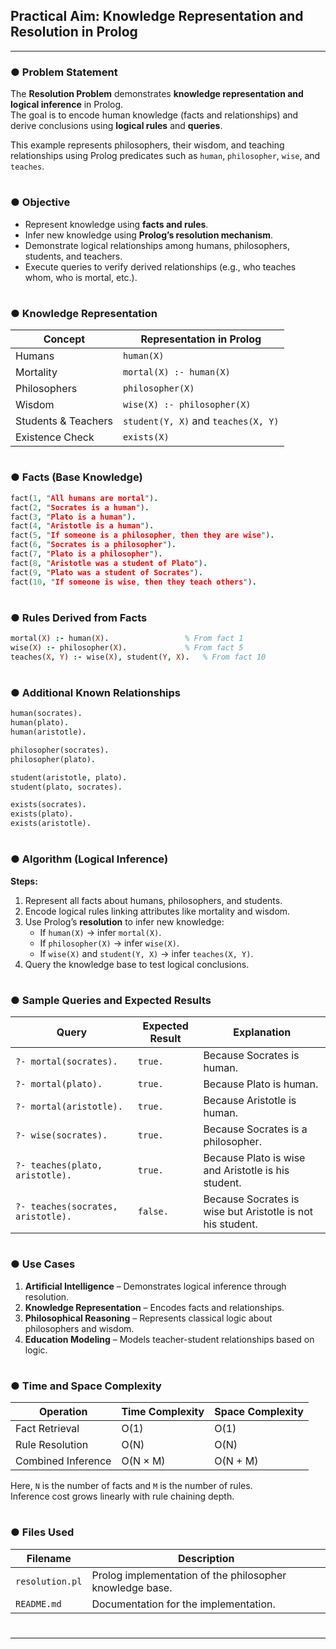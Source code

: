 ## Practical Aim: Knowledge Representation and Resolution in Prolog

---

### ● Problem Statement
The **Resolution Problem** demonstrates **knowledge representation and logical inference** in Prolog.  
The goal is to encode human knowledge (facts and relationships) and derive conclusions using **logical rules** and **queries**.  

This example represents philosophers, their wisdom, and teaching relationships using Prolog predicates such as `human`, `philosopher`, `wise`, and `teaches`.

#

### ● Objective
- Represent knowledge using **facts and rules**.  
- Infer new knowledge using **Prolog’s resolution mechanism**.  
- Demonstrate logical relationships among humans, philosophers, students, and teachers.  
- Execute queries to verify derived relationships (e.g., who teaches whom, who is mortal, etc.).

#

### ● Knowledge Representation

| Concept            | Representation in Prolog |
|--------------------|---------------------------|
| Humans             | `human(X)` |
| Mortality          | `mortal(X) :- human(X)` |
| Philosophers       | `philosopher(X)` |
| Wisdom             | `wise(X) :- philosopher(X)` |
| Students & Teachers | `student(Y, X)` and `teaches(X, Y)` |
| Existence Check    | `exists(X)` |

#

### ● Facts (Base Knowledge)

```prolog
fact(1, "All humans are mortal").
fact(2, "Socrates is a human").
fact(3, "Plato is a human").
fact(4, "Aristotle is a human").
fact(5, "If someone is a philosopher, then they are wise").
fact(6, "Socrates is a philosopher").
fact(7, "Plato is a philosopher").
fact(8, "Aristotle was a student of Plato").
fact(9, "Plato was a student of Socrates").
fact(10, "If someone is wise, then they teach others").
```

#

### ● Rules Derived from Facts

```prolog
mortal(X) :- human(X).                 % From fact 1
wise(X) :- philosopher(X).             % From fact 5
teaches(X, Y) :- wise(X), student(Y, X).   % From fact 10
```

#

### ● Additional Known Relationships

```prolog
human(socrates).
human(plato).
human(aristotle).

philosopher(socrates).
philosopher(plato).

student(aristotle, plato).
student(plato, socrates).

exists(socrates).
exists(plato).
exists(aristotle).
```

#

### ● Algorithm (Logical Inference)

**Steps:**
1. Represent all facts about humans, philosophers, and students.  
2. Encode logical rules linking attributes like mortality and wisdom.  
3. Use Prolog’s **resolution** to infer new knowledge:
   - If `human(X)` → infer `mortal(X)`.
   - If `philosopher(X)` → infer `wise(X)`.
   - If `wise(X)` and `student(Y, X)` → infer `teaches(X, Y)`.
4. Query the knowledge base to test logical conclusions.

#

### ● Sample Queries and Expected Results

| Query | Expected Result | Explanation |
|-------|------------------|-------------|
| `?- mortal(socrates).` | `true.` | Because Socrates is human. |
| `?- mortal(plato).` | `true.` | Because Plato is human. |
| `?- mortal(aristotle).` | `true.` | Because Aristotle is human. |
| `?- wise(socrates).` | `true.` | Because Socrates is a philosopher. |
| `?- teaches(plato, aristotle).` | `true.` | Because Plato is wise and Aristotle is his student. |
| `?- teaches(socrates, aristotle).` | `false.` | Because Socrates is wise but Aristotle is not his student. |

#

### ● Use Cases

1. **Artificial Intelligence** – Demonstrates logical inference through resolution.  
2. **Knowledge Representation** – Encodes facts and relationships.  
3. **Philosophical Reasoning** – Represents classical logic about philosophers and wisdom.  
4. **Education Modeling** – Models teacher-student relationships based on logic.

#

### ● Time and Space Complexity

| Operation | Time Complexity | Space Complexity |
|------------|-----------------|------------------|
| Fact Retrieval | O(1) | O(1) |
| Rule Resolution | O(N) | O(N) |
| Combined Inference | O(N × M) | O(N + M) |

Here, `N` is the number of facts and `M` is the number of rules.  
Inference cost grows linearly with rule chaining depth.

#

### ● Files Used

| Filename | Description |
|-----------|-------------|
| `resolution.pl` | Prolog implementation of the philosopher knowledge base. |
| `README.md` | Documentation for the implementation. |

#
---
